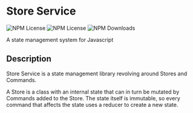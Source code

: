 # Store Service

![NPM License](https://img.shields.io/npm/v/@juulsgaard/store-service)
![NPM License](https://img.shields.io/npm/l/@juulsgaard/store-service)
![NPM Downloads](https://img.shields.io/npm/dw/@juulsgaard/store-service)

A state management system for Javascript

## Description

Store Service is a state management library revolving around Stores and Commands.

A Store is a class with an internal state that can in turn be mutated by Commands added to the Store.
The state itself is immutable, so every command that affects the state uses a reducer to create a new state.
